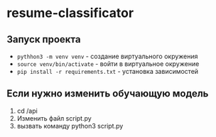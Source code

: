 # resume-classificator


## Запуск проекта 

- `pythhon3 -m venv venv` - создание виртуального окружения
- `source venv/bin/activate` - войти в виртуальное окружение
- `pip install -r requirements.txt` - установка зависимостей

## Если нужно изменить обучающую модель

1. cd /api
2. Изменить файл script.py
3. вызвать команду python3 script.py